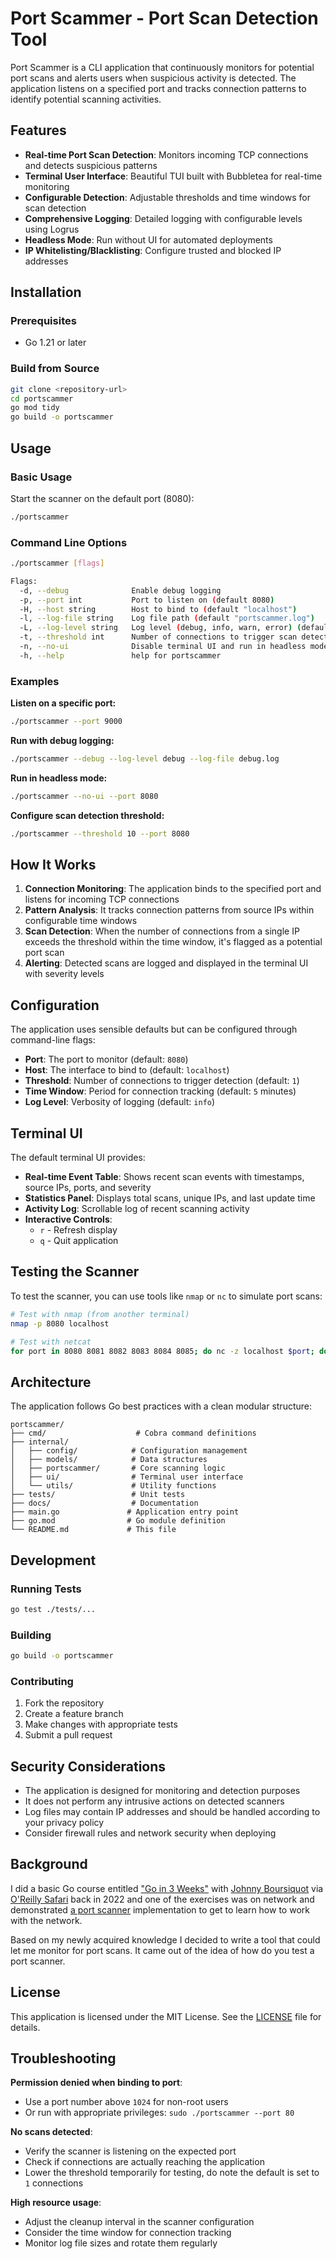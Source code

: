 # Port Scammer - Port Scan Detection Tool

Port Scammer is a CLI application that continuously monitors for potential port scans and alerts users when suspicious activity is detected. The application listens on a specified port and tracks connection patterns to identify potential scanning activities.

## Features

- **Real-time Port Scan Detection**: Monitors incoming TCP connections and detects suspicious patterns
- **Terminal User Interface**: Beautiful TUI built with Bubbletea for real-time monitoring
- **Configurable Detection**: Adjustable thresholds and time windows for scan detection
- **Comprehensive Logging**: Detailed logging with configurable levels using Logrus
- **Headless Mode**: Run without UI for automated deployments
- **IP Whitelisting/Blacklisting**: Configure trusted and blocked IP addresses

## Installation

### Prerequisites

- Go 1.21 or later

### Build from Source

```bash
git clone <repository-url>
cd portscammer
go mod tidy
go build -o portscammer
```

## Usage

### Basic Usage

Start the scanner on the default port (8080):

```bash
./portscammer
```

### Command Line Options

```bash
./portscammer [flags]

Flags:
  -d, --debug              Enable debug logging
  -p, --port int           Port to listen on (default 8080)
  -H, --host string        Host to bind to (default "localhost")
  -l, --log-file string    Log file path (default "portscammer.log")
  -L, --log-level string   Log level (debug, info, warn, error) (default "info")
  -t, --threshold int      Number of connections to trigger scan detection (default 1)
  -n, --no-ui              Disable terminal UI and run in headless mode
  -h, --help               help for portscammer
```

### Examples

**Listen on a specific port:**

```bash
./portscammer --port 9000
```

**Run with debug logging:**

```bash
./portscammer --debug --log-level debug --log-file debug.log
```

**Run in headless mode:**

```bash
./portscammer --no-ui --port 8080
```

**Configure scan detection threshold:**

```bash
./portscammer --threshold 10 --port 8080
```

## How It Works

1. **Connection Monitoring**: The application binds to the specified port and listens for incoming TCP connections
2. **Pattern Analysis**: It tracks connection patterns from source IPs within configurable time windows
3. **Scan Detection**: When the number of connections from a single IP exceeds the threshold within the time window, it's flagged as a potential port scan
4. **Alerting**: Detected scans are logged and displayed in the terminal UI with severity levels

## Configuration

The application uses sensible defaults but can be configured through command-line flags:

- **Port**: The port to monitor (default: `8080`)
- **Host**: The interface to bind to (default: `localhost`)
- **Threshold**: Number of connections to trigger detection (default: `1`)
- **Time Window**: Period for connection tracking (default: `5` minutes)
- **Log Level**: Verbosity of logging (default: `info`)

## Terminal UI

The default terminal UI provides:

- **Real-time Event Table**: Shows recent scan events with timestamps, source IPs, ports, and severity
- **Statistics Panel**: Displays total scans, unique IPs, and last update time
- **Activity Log**: Scrollable log of recent scanning activity
- **Interactive Controls**:
  - `r` - Refresh display
  - `q` - Quit application

## Testing the Scanner

To test the scanner, you can use tools like `nmap` or `nc` to simulate port scans:

```bash
# Test with nmap (from another terminal)
nmap -p 8080 localhost

# Test with netcat
for port in 8080 8081 8082 8083 8084 8085; do nc -z localhost $port; done
```

## Architecture

The application follows Go best practices with a clean modular structure:

```text
portscammer/
├── cmd/                    # Cobra command definitions
├── internal/
│   ├── config/            # Configuration management
│   ├── models/            # Data structures
│   ├── portscammer/       # Core scanning logic
│   ├── ui/                # Terminal user interface
│   └── utils/             # Utility functions
├── tests/                 # Unit tests
├── docs/                  # Documentation
├── main.go               # Application entry point
├── go.mod                # Go module definition
└── README.md             # This file
```

## Development

### Running Tests

```bash
go test ./tests/...
```

### Building

```bash
go build -o portscammer
```

### Contributing

1. Fork the repository
2. Create a feature branch
3. Make changes with appropriate tests
4. Submit a pull request

## Security Considerations

- The application is designed for monitoring and detection purposes
- It does not perform any intrusive actions on detected scanners
- Log files may contain IP addresses and should be handled according to your privacy policy
- Consider firewall rules and network security when deploying

## Background

I did a basic Go course entitled ["Go in 3 Weeks"](https://learning.oreilly.com/live-events/go-in-3-weekswith-interactivity/0636920060986/) with [Johnny Boursiquot](https://github.com/jboursiquot) via [O'Reilly Safari](https://www.oreilly.com/publisher/safari-books-online/) back in 2022 and one of the exercises was on network and demonstrated [a port scanner](https://github.com/jboursiquot/portscan) implementation to get to learn how to work with the network.

Based on my newly acquired knowledge I decided to write a tool that could let me monitor for port scans. It came out of the idea of how do you test a port scanner.

## License

This application is licensed under the MIT License. See the [LICENSE](LICENSE) file for details.

## Troubleshooting

**Permission denied when binding to port**:

- Use a port number above `1024` for non-root users
- Or run with appropriate privileges: `sudo ./portscammer --port 80`

**No scans detected**:

- Verify the scanner is listening on the expected port
- Check if connections are actually reaching the application
- Lower the threshold temporarily for testing, do note the default is set to `1` connections

**High resource usage**:

- Adjust the cleanup interval in the scanner configuration
- Consider the time window for connection tracking
- Monitor log file sizes and rotate them regularly
